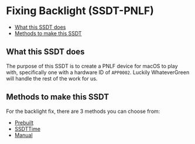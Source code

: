 # Fixing Backlight (SSDT-PNLF)

* [What this SSDT does](#what-this-ssdt-does)
* [Methods to make this SSDT](#methods-to-make-this-ssdt)

## What this SSDT does

The purpose of this SSDT is to create a PNLF device for macOS to play with, specifically one with a hardware ID of `APP0002`. Luckily WhateverGreen will handle the rest of the work for us.

## Methods to make this SSDT

For the backlight fix, there are 3 methods you can choose from:

* [Prebuilt](/Laptops/backlight-methods/prebuilt.md)
* [SSDTTime](/Laptops/backlight-methods/ssdttime.md)
* [Manual](/Laptops/backlight-methods/manual.md)
